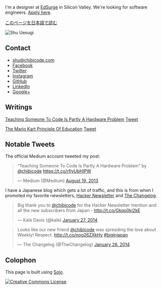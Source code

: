 I'm a designer at <a href="https://www.edsurge.com/" target="_blank">EdSurge</a> in Silicon Valley. We're looking for software engineers. <a href="http://careers.edsurge.com/2014/01/17/software-engineer/" target="_blank">Apply here</a>.

[このページを日本語で読む](http://j.chibicode.com/)

<a href="https://twitter.com/chibicode" class="twitter-follow-button" data-show-screen-name="false" data-show-count="true" data-size="large"></a>

![Shu Uesugi](http://chibicode.com/images/shu-uesugi.jpg)

## Contact

* [shu@chibicode.com](mailto:shu@chibicode.com)
* [Facebook](http://facebook.com/shu)
* [Twitter](http://twitter.com/chibicode)
* [Instagram](http://instagram.com/chibicode)
* [GitHub](http://github.com/chibicode)
* [LinkedIn](http://www.linkedin.com/in/chibicode)
* [Google+](https://plus.google.com/110325199858284431541?rel=author)

## Writings

[Teaching Someone To Code Is Partly A Hardware Problem](https://medium.com/what-i-learned-building/fe6a2067d770) <a href="https://twitter.com/share" class="twitter-share-button" data-url="https://medium.com/what-i-learned-building/fe6a2067d770" data-text="Teaching Someone To Code Is Partly A Hardware Problem">Tweet</a>

[The Mario Kart Principle Of Education](https://medium.com/who-i-am/597e51e988db) <a href="https://twitter.com/share" class="twitter-share-button" data-url="https://medium.com/who-i-am/597e51e988db" data-text="The Mario Kart Principle Of Education">Tweet</a>

## Notable Tweets

The official Medium account tweeted my post:

<blockquote class="twitter-tweet" data-cards="hidden" lang="en"><p>“Teaching Someone To Code Is Partly A Hardware Problem” by <a href="https://twitter.com/chibicode">@chibicode</a> <a href="https://t.co/rfiyUbHIPW">https://t.co/rfiyUbHIPW</a></p>&mdash; Medium (@Medium) <a href="https://twitter.com/Medium/statuses/369550937817235456">August 19, 2013</a></blockquote>

I have a Japanese blog which gets a lot of traffic, and this is from when I promoted my favorite newsletters, [Hacker Newsletter](http://www.hackernewsletter.com/) and [The Changelog](http://thechangelog.com/).

<blockquote class="twitter-tweet" data-cards="hidden" lang="en"><p>Big thank you to <a href="https://twitter.com/chibicode">@chibicode</a> for the Hacker Newsletter mention and all the new subscribers from Japan - <a href="http://t.co/Gkqo0ki2kE">http://t.co/Gkqo0ki2kE</a></p>&mdash; Kale Davis (@kale) <a href="https://twitter.com/kale/statuses/427656079380455425">January 27, 2014</a></blockquote>

<blockquote class="twitter-tweet" data-cards="hidden" lang="en"><p>Looks like our new friend <a href="https://twitter.com/chibicode">@chibicode</a> was spreading the love about Weekly! Respect. <a href="http://t.co/nog26ZXkHv">http://t.co/nog26ZXkHv</a> <a href="https://twitter.com/search?q=%23biginjapan&amp;src=hash">#biginjapan</a></p>&mdash; The Changelog (@TheChangelog) <a href="https://twitter.com/TheChangelog/statuses/427336666341068800">January 26, 2014</a></blockquote>

## Colophon

This page is built using [Solo](http://chibicode.github.io/solo/).

<a rel="license" href="http://creativecommons.org/licenses/by-sa/4.0/deed.en_US" ><img alt="Creative Commons License" style="border-width:0" src="http://i.creativecommons.org/l/by-sa/4.0/88x31.png" /></a>
